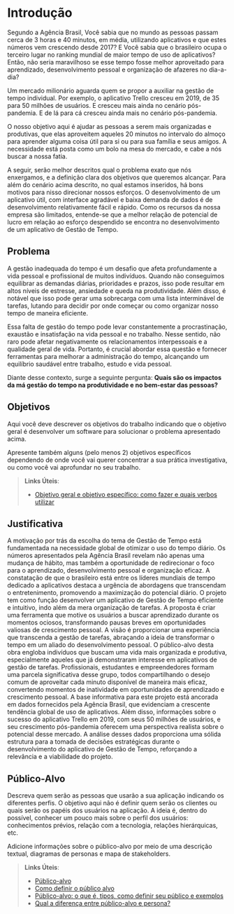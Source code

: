 # Introdução

Segundo a Agência Brasil, Você sabia que no mundo as pessoas passam cerca de 3 horas e 40 minutos, em média, utilizando aplicativos e que estes números vem crescendo desde 2017? E Você sabia que o brasileiro ocupa o terceiro lugar no ranking mundial de maior tempo de uso de aplicativos? Então, não seria maravilhoso se esse tempo fosse melhor aproveitado para aprendizado, desenvolvimento pessoal e organização de afazeres no dia-a-dia?

Um mercado milionário aguarda quem se propor a auxiliar na gestão de tempo individual. Por exemplo, o aplicativo Trello cresceu em 2019, de 35 para 50 milhões de usuários. E cresceu mais ainda no cenário pós-pandemia. E de lá para cá cresceu ainda mais no cenário pós-pandemia.

O nosso objetivo aqui é ajudar as pessoas a serem mais organizadas e produtivas, que elas aproveitem aqueles 20 minutos no intervalo do almoço para aprender alguma coisa útil para si ou para sua família e seus amigos. A necessidade está posta como um bolo na mesa do mercado, e cabe a nós buscar a nossa fatia. 

A seguir, serão melhor descritos qual o problema exato que nós enxergamos, e a definição clara dos objetivos que queremos alcançar. Para além do cenário acima descrito, no qual estamos inseridos, há bons motivos para nisso direcionar nossos esforços. O desenvolvimento de um aplicativo útil, com interface agradável e baixa demanda de dados é de desenvolvimento relativamente fácil e rápido. Como os recursos da nossa empresa são limitados, entende-se que a melhor relação de potencial de lucro em relação ao esforço despendido se encontra no desenvolvimento de um aplicativo de Gestão de Tempo.

## Problema

A gestão inadequada do tempo é um desafio que afeta profundamente a vida pessoal e profissional de muitos indivíduos. Quando não conseguimos equilibrar as demandas diárias, prioridades e prazos, isso pode resultar em altos níveis de estresse, ansiedade e queda na produtividade. Além disso, é notável que isso pode gerar uma sobrecarga com uma lista interminável de tarefas, lutando para decidir por onde começar ou como organizar nosso tempo de maneira eficiente.

Essa falta de gestão do tempo pode levar constantemente a procrastinação, exaustão e insatisfação na vida pessoal e no trabalho. Nesse sentido, não raro pode afetar negativamente os relacionamentos interpessoais e a qualidade geral de vida. Portanto, é crucial abordar essa questão e fornecer ferramentas para melhorar a administração do tempo, alcançando um equilíbrio saudável entre trabalho, estudo e vida pessoal.

Diante desse contexto, surge a seguinte pergunta: **Quais são os impactos da má gestão do tempo na produtividade e no bem-estar das pessoas?**

## Objetivos

Aqui você deve descrever os objetivos do trabalho indicando que o objetivo geral é desenvolver um software para solucionar o problema apresentado acima. 

Apresente também alguns (pelo menos 2) objetivos específicos dependendo de onde você vai querer concentrar a sua prática investigativa, ou como você vai aprofundar no seu trabalho.
 
> **Links Úteis**:
> - [Objetivo geral e objetivo específico: como fazer e quais verbos utilizar](https://blog.mettzer.com/diferenca-entre-objetivo-geral-e-objetivo-especifico/)

## Justificativa

A motivação por trás da escolha do tema de Gestão de Tempo está fundamentada na necessidade global de otimizar o uso do tempo diário. Os números apresentados pela Agência Brasil revelam não apenas uma mudança de hábito, mas também a oportunidade de redirecionar o foco para o aprendizado, desenvolvimento pessoal e organização eficaz. A constatação de que o brasileiro está entre os líderes mundiais de tempo dedicado a aplicativos destaca a urgência de abordagens que transcendam o entretenimento, promovendo a maximização do potencial diário.
O projeto tem como função desenvolver um aplicativo de Gestão de Tempo eficiente e intuitivo, indo além da mera organização de tarefas. A proposta é criar uma ferramenta que motive os usuários a buscar aprendizado durante os momentos ociosos, transformando pausas breves em oportunidades valiosas de crescimento pessoal. A visão é proporcionar uma experiência que transcenda a gestão de tarefas, abraçando a ideia de transformar o tempo em um aliado do desenvolvimento pessoal.
O público-alvo desta obra engloba indivíduos que buscam uma vida mais organizada e produtiva, especialmente aqueles que já demonstraram interesse em aplicativos de gestão de tarefas. Profissionais, estudantes e empreendedores formam uma parcela significativa desse grupo, todos compartilhando o desejo comum de aproveitar cada minuto disponível de maneira mais eficaz, convertendo momentos de inatividade em oportunidades de aprendizado e crescimento pessoal.
A base informativa para este projeto está ancorada em dados fornecidos pela Agência Brasil, que evidenciam a crescente tendência global de uso de aplicativos. Além disso, informações sobre o sucesso do aplicativo Trello em 2019, com seus 50 milhões de usuários, e seu crescimento pós-pandemia oferecem uma perspectiva realista sobre o potencial desse mercado. A análise desses dados proporciona uma sólida estrutura para a tomada de decisões estratégicas durante o desenvolvimento do aplicativo de Gestão de Tempo, reforçando a relevância e a viabilidade do projeto.

## Público-Alvo

Descreva quem serão as pessoas que usarão a sua aplicação indicando os diferentes perfis. O objetivo aqui não é definir quem serão os clientes ou quais serão os papéis dos usuários na aplicação. A ideia é, dentro do possível, conhecer um pouco mais sobre o perfil dos usuários: conhecimentos prévios, relação com a tecnologia, relações hierárquicas, etc.

Adicione informações sobre o público-alvo por meio de uma descrição textual, diagramas de personas e mapa de stakeholders.

> **Links Úteis**:
> - [Público-alvo](https://blog.hotmart.com/pt-br/publico-alvo/)
> - [Como definir o público alvo](https://exame.com/pme/5-dicas-essenciais-para-definir-o-publico-alvo-do-seu-negocio/)
> - [Público-alvo: o que é, tipos, como definir seu público e exemplos](https://klickpages.com.br/blog/publico-alvo-o-que-e/)
> - [Qual a diferença entre público-alvo e persona?](https://rockcontent.com/blog/diferenca-publico-alvo-e-persona/)
